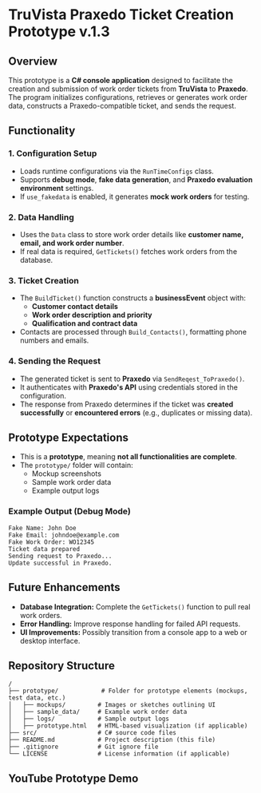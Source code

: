 # TruVista Praxedo Ticket Creation Prototype v.1.3

## Overview
This prototype is a **C# console application** designed to facilitate the creation and submission of work order tickets from **TruVista** to **Praxedo**. The program initializes configurations, retrieves or generates work order data, constructs a Praxedo-compatible ticket, and sends the request.

## Functionality

### 1. **Configuration Setup**
- Loads runtime configurations via the `RunTimeConfigs` class.
- Supports **debug mode**, **fake data generation**, and **Praxedo evaluation environment** settings.
- If `use_fakedata` is enabled, it generates **mock work orders** for testing.

### 2. **Data Handling**
- Uses the `Data` class to store work order details like **customer name, email, and work order number**.
- If real data is required, `GetTickets()` fetches work orders from the database.

### 3. **Ticket Creation**
- The `BuildTicket()` function constructs a **businessEvent** object with:
  - **Customer contact details**
  - **Work order description and priority**
  - **Qualification and contract data**
- Contacts are processed through `Build_Contacts()`, formatting phone numbers and emails.

### 4. **Sending the Request**
- The generated ticket is sent to **Praxedo** via `SendReqest_ToPraxedo()`.
- It authenticates with **Praxedo's API** using credentials stored in the configuration.
- The response from Praxedo determines if the ticket was **created successfully** or **encountered errors** (e.g., duplicates or missing data).

## Prototype Expectations
- This is a **prototype**, meaning **not all functionalities are complete**.
- The `prototype/` folder will contain:
  - Mockup screenshots
  - Sample work order data
  - Example output logs

### Example Output (Debug Mode)
```plaintext
Fake Name: John Doe
Fake Email: johndoe@example.com
Fake Work Order: WO12345
Ticket data prepared
Sending request to Praxedo...
Update successful in Praxedo.
```

## Future Enhancements
- **Database Integration:** Complete the `GetTickets()` function to pull real work orders.
- **Error Handling:** Improve response handling for failed API requests.
- **UI Improvements:** Possibly transition from a console app to a web or desktop interface.

## Repository Structure
```
/
├── prototype/            # Folder for prototype elements (mockups, test data, etc.)
│   ├── mockups/         # Images or sketches outlining UI
│   ├── sample_data/     # Example work order data
│   ├── logs/            # Sample output logs
│   ├── prototype.html   # HTML-based visualization (if applicable)
├── src/                 # C# source code files
├── README.md            # Project description (this file)
├── .gitignore           # Git ignore file
└── LICENSE              # License information (if applicable)
```


##  YouTube Prototype Demo
